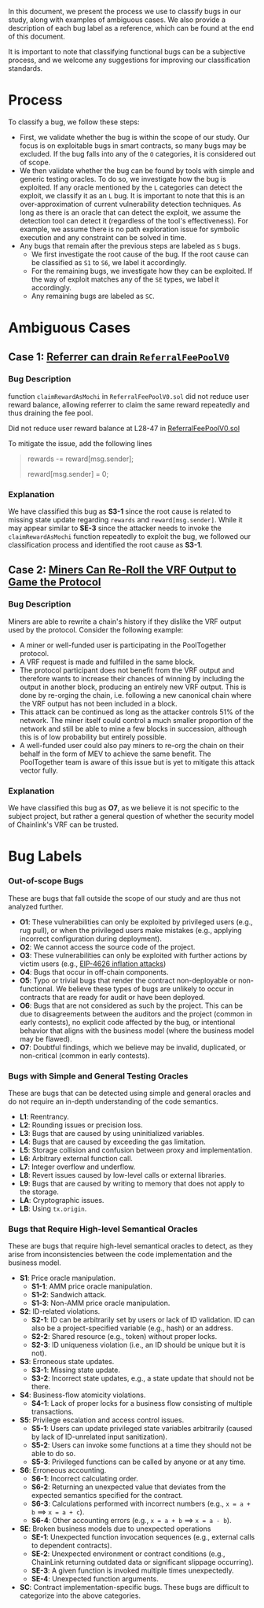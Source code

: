 In this document, we present the process we use to classify bugs in our study, along with examples of ambiguous cases. We also provide a description of each bug label as a reference, which can be found at the end of this document.

It is important to note that classifying functional bugs can be a subjective process, and we welcome any suggestions for improving our classification standards.

# Process
To classify a bug, we follow these steps:

+ First, we validate whether the bug is within the scope of our study. Our focus is on exploitable bugs in smart contracts, so many bugs may be excluded. If the bug falls into any of the `O` categories, it is considered out of scope.
+ We then validate whether the bug can be found by tools with simple and generic testing oracles. To do so, we investigate how the bug is exploited. If any oracle mentioned by the `L` categories can detect the exploit, we classify it as an `L` bug. It is important to note that this is an over-approximation of current vulnerability detection techniques. As long as there is an oracle that can detect the exploit, we assume the detection tool can detect it (regardless of the tool's effectiveness). For example, we assume there is no path exploration issue for symbolic execution and any constraint can be solved in time.
+ Any bugs that remain after the previous steps are labeled as `S` bugs.
    + We first investigate the root cause of the bug. If the root cause can be classified as `S1` to `S6`, we label it accordingly.
    + For the remaining bugs, we investigate how they can be exploited. If the way of exploit matches any of the `SE` types, we label it accordingly.
    + Any remaining bugs are labeled as `SC`.

# Ambiguous Cases


## Case 1: [Referrer can drain `ReferralFeePoolV0`](https://code4rena.com/reports/2021-10-mochi/#h-06-referrer-can-drain-referralfeepoolv0)

### Bug Description

function `claimRewardAsMochi` in `ReferralFeePoolV0.sol` did not reduce user reward balance, allowing referrer to claim the same reward repeatedly and thus draining the fee pool.

Did not reduce user reward balance at L28-47 in [ReferralFeePoolV0.sol](https://github.com/code-423n4/2021-10-mochi/blob/main/projects/mochi-core/contracts/feePool/ReferralFeePoolV0.sol)

To mitigate the issue, add the following lines

> rewards -= reward\[msg.sender];
>
> reward\[msg.sender] = 0;

### Explanation

We have classified this bug as __S3-1__ since the root cause is related to missing state update regarding `rewards` and `reward[msg.sender]`. While it may appear similar to __SE-3__ since the attacker needs to invoke the `claimRewardAsMochi` function repeatedly to exploit the bug, we followed our classification process and identified the root cause as __S3-1__.


## Case 2: [Miners Can Re-Roll the VRF Output to Game the Protocol](https://code4rena.com/reports/2021-10-pooltogether/#h-02-miners-can-re-roll-the-vrf-output-to-game-the-protocol)

### Bug Description

Miners are able to rewrite a chain's history if they dislike the VRF output used by the protocol. Consider the following example:

+ A miner or well-funded user is participating in the PoolTogether protocol.
+ A VRF request is made and fulfilled in the same block.
+ The protocol participant does not benefit from the VRF output and therefore wants to increase their chances of winning by including the output in another block, producing an entirely new VRF output. This is done by re-orging the chain, i.e. following a new canonical chain where the VRF output has not been included in a block.
+ This attack can be continued as long as the attacker controls 51% of the network. The miner itself could control a much smaller proportion of the network and still be able to mine a few blocks in succession, although this is of low probability but entirely possible.
+ A well-funded user could also pay miners to re-org the chain on their behalf in the form of MEV to achieve the same benefit.
The PoolTogether team is aware of this issue but is yet to mitigate this attack vector fully.

### Explanation

We have classified this bug as __O7__, as we believe it is not specific to the subject project, but rather a general question of whether the security model of Chainlink's VRF can be trusted.


# Bug Labels

### Out-of-scope Bugs

These are bugs that fall outside the scope of our study and are thus not analyzed further.

+ __O1__: These vulnerabilities can only be exploited by privileged users (e.g., rug pull), or when the privileged users make mistakes (e.g., applying incorrect configuration during deployment).
+ __O2__: We cannot access the source code of the project.
+ __O3__: These vulnerabilities can only be exploited with further actions by victim users (e.g., [EIP-4626 inflation attacks](https://ethereum-magicians.org/t/address-eip-4626-inflation-attacks-with-virtual-shares-and-assets/12677))
+ __O4__: Bugs that occur in off-chain components.
+ __O5__: Typo or trivial bugs that render the contract non-deployable or non-functional. We believe these types of bugs are unlikely to occur in contracts that are ready for audit or have been deployed.
+ __O6__: Bugs that are not considered as such by the project. This can be due to disagreements between the auditors and the project (common in early contests), no explicit code affected by the bug, or intentional behavior that aligns with the business model (where the business model may be flawed).
+ __O7__: Doubtful findings, which we believe may be invalid, duplicated, or non-critical (common in early contests).

### Bugs with Simple and General Testing Oracles

These are bugs that can be detected using simple and general oracles and do not require an in-depth understanding of the code semantics.

+ __L1__: Reentrancy.
+ __L2__: Rounding issues or precision loss.
+ __L3__: Bugs that are caused by using uninitialized variables.
+ __L4__: Bugs that are caused by exceeding the gas limitation.
+ __L5__: Storage collision and confusion between proxy and implementation.
+ __L6__: Arbitrary external function call.
+ __L7__: Integer overflow and underflow.
+ __L8__: Revert issues caused by low-level calls or external libraries.
+ __L9__: Bugs that are caused by writing to memory that does not apply to the storage.
+ __LA__: Cryptographic issues.
+ __LB__: Using `tx.origin`.

### Bugs that Require High-level Semantical Oracles

These are bugs that require high-level semantical oracles to detect, as they arise from inconsistencies between the code implementation and the business model.

+ __S1__: Price oracle manipulation.
    + __S1-1__: AMM price oracle manipulation.
    + __S1-2__: Sandwich attack.
    + __S1-3__: Non-AMM price oracle manipulation.
+ __S2__: ID-related violations.
    + __S2-1__: ID can be arbitrarily set by users or lack of ID validation. ID can also be a project-specified variable (e.g., hash) or an address.
    + __S2-2__: Shared resource (e.g., token) without proper locks.
    + __S2-3__: ID uniqueness violation (i.e., an ID should be unique but it is not).
+ __S3__: Erroneous state updates.
    + __S3-1__: Missing state update.
    + __S3-2__: Incorrect state updates, e.g., a state update that should not be there.
+ __S4__: Business-flow atomicity violations.
    + __S4-1__: Lack of proper locks for a business flow consisting of multiple transactions.
+ __S5__: Privilege escalation and access control issues.
    + __S5-1__: Users can update privileged state variables arbitrarily (caused by lack of ID-unrelated input sanitization).
    + __S5-2__: Users can invoke some functions at a time they should not be able to do so.
    + __S5-3__: Privileged functions can be called by anyone or at any time.
+ __S6__: Erroneous accounting.
    + __S6-1__: Incorrect calculating order.
    + __S6-2__: Returning an unexpected value that deviates from the expected semantics specified for the contract.
    + __S6-3__: Calculations performed with incorrect numbers (e.g., `x = a + b` ==> `x = a + c`).
    + __S6-4__: Other accounting errors (e.g., `x = a + b` ==> `x = a - b`).
+ __SE__: Broken business models due to unexpected operations
    + __SE-1__: Unexpected function invocation sequences (e.g., external calls to dependent contracts).
    + __SE-2__: Unexpected environment or contract conditions (e.g., ChainLink returning outdated data or significant slippage occurring).
    + __SE-3__: A given function is invoked multiple times unexpectedly.
    + __SE-4__: Unexpected function arguments.
+ __SC__: Contract implementation-specific bugs. These bugs are difficult to categorize into the above categories.
